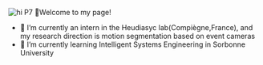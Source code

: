 ![hi P7](https://github.com/ChenaoJIANG/ChenaoJIANG/assets/89578789/b6f701f0-4eba-4104-98ea-0549337179b0)
👋Welcome to my page! 

- 🔭 I’m currently an intern in the Heudiasyc lab(Compiègne,France), and my research direction is motion segmentation based on event cameras
- 🌱 I’m currently learning Intelligent Systems Engineering in Sorbonne University
